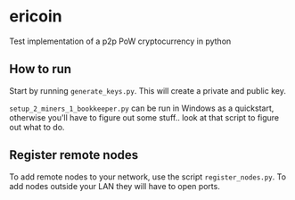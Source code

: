 # ericoin
Test implementation of a p2p PoW cryptocurrency in python

## How to run
Start by running ``generate_keys.py``. This will create a private and public key.

``setup_2_miners_1_bookkeeper.py`` can be run in Windows as a quickstart, otherwise you'll have to figure out some stuff.. look at that script to figure out what to do.

## Register remote nodes
To add remote nodes to your network, use the script ``register_nodes.py``. To add nodes outside your LAN they will have to open ports.


